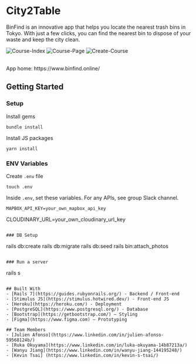 # City2Table

BinFind is an innovative app that helps you locate the nearest trash bins in Tokyo. 
With just a few clicks, you can find the nearest bin to dispose of your waste and keep the city clean.


![Course-Index](https://user-images.githubusercontent.com/122064462/224603257-0d667c06-7fb9-43dd-a049-9101dd0232dd.jpg)
![Course-Page](https://user-images.githubusercontent.com/122064462/224603262-d2f32ad2-f95f-4a26-80d2-d84b3ec56004.jpg)
![Create-Course](https://user-images.githubusercontent.com/122064462/224603264-82ba7ab5-6c7f-4364-bb13-ebf76c04e653.jpg)


<br>
App home: https://www.binfind.online/
   

## Getting Started
### Setup

Install gems
```
bundle install
```
Install JS packages
```
yarn install
```
### ENV Variables
Create `.env` file
```
touch .env
```
Inside `.env`, set these variables. For any APIs, see group Slack channel.
```
MAPBOX_API_KEY=your_own_mapbox_api_key
```
CLOUDINARY_URL=your_own_cloudinary_url_key
```

### DB Setup
```
rails db:create
rails db:migrate
rails db:seed
rails bin:attach_photos
```

### Run a server
```
rails s
```

## Built With
- [Rails 7](https://guides.rubyonrails.org/) - Backend / Front-end
- [Stimulus JS](https://stimulus.hotwired.dev/) - Front-end JS
- [Heroku](https://heroku.com/) - Deployment
- [PostgreSQL](https://www.postgresql.org/) - Database
- [Bootstrap](https://getbootstrap.com/) — Styling
- [Figma](https://www.figma.com) — Prototyping

## Team Members
- [Julien Afonso](https://www.linkedin.com/in/julien-afonso-59568124b/)
- [Ruka Okuyama](https://www.linkedin.com/in/luka-okuyama-14b87213a/)
- [Wanyu Jiang](https://www.linkedin.com/in/wanyu-jiang-144195248/)
- [Kevin Tsai] (https://www.linkedin.com/in/kevin-s-tsai/)
